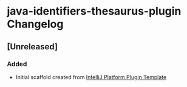 <!-- Keep a Changelog guide -> https://keepachangelog.com -->

# java-identifiers-thesaurus-plugin Changelog

## [Unreleased]
### Added
- Initial scaffold created from [IntelliJ Platform Plugin Template](https://github.com/JetBrains/intellij-platform-plugin-template)
